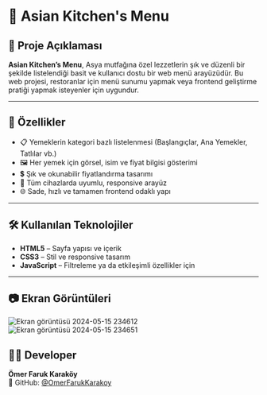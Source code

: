 # 🍜 Asian Kitchen's Menu

## 🧾 Proje Açıklaması

**Asian Kitchen’s Menu**, Asya mutfağına özel lezzetlerin şık ve düzenli bir şekilde listelendiği basit ve kullanıcı dostu bir web menü arayüzüdür. Bu web projesi, restoranlar için menü sunumu yapmak veya frontend geliştirme pratiği yapmak isteyenler için uygundur.

---

## 🚀 Özellikler

- 📋 Yemeklerin kategori bazlı listelenmesi (Başlangıçlar, Ana Yemekler, Tatlılar vb.)
- 🖼️ Her yemek için görsel, isim ve fiyat bilgisi gösterimi
- 💲 Şık ve okunabilir fiyatlandırma tasarımı
- 📱 Tüm cihazlarda uyumlu, responsive arayüz
- 🌐 Sade, hızlı ve tamamen frontend odaklı yapı

---

## 🛠️ Kullanılan Teknolojiler

- **HTML5** – Sayfa yapısı ve içerik
- **CSS3** – Stil ve responsive tasarım
- **JavaScript** – Filtreleme ya da etkileşimli özellikler için

---

## 📷 Ekran Görüntüleri

![Ekran görüntüsü 2024-05-15 234612](https://github.com/OmerFarukKarakoy/Asian-Kitchen-s-Menu/assets/156546037/89a0c5ed-264b-4348-8355-d93d283865d7)
![Ekran görüntüsü 2024-05-15 234651](https://github.com/OmerFarukKarakoy/Asian-Kitchen-s-Menu/assets/156546037/8d544d6c-5d93-4987-b3b0-ea5a43791965)

## 👨‍💻 Developer

**Ömer Faruk Karaköy**  
🔗 GitHub: [@OmerFarukKarakoy](https://github.com/OmerFarukKarakoy)
